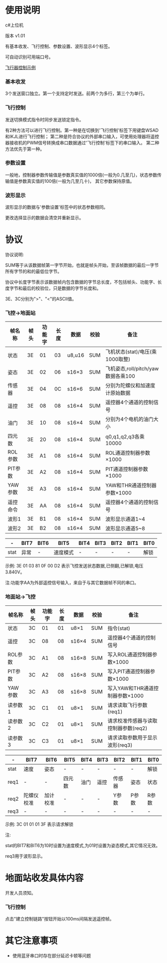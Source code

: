 # 使用说明
c#上位机

版本 v1.01

有基本收发、飞行控制、参数设置、波形显示4个标签。

可自动识别可用端口号。

[飞行器控制示例](https://github.com/xd15zhn/drone)

### 基本收发
3个发送窗口独立。第一个支持定时发送。前两个为多行，第三个为单行。

### 飞行控制
发送切换模式指令时同步发送锁定指令。

有2种方法可以进行飞行控制。第一种是在切换到'飞行控制'标签下用键盘WSAD和IKJL进行飞行控制；
第二种是符合协议的外部串口输入，可使用处理器将遥控器接收机的PWM信号转换成串口数据通过'飞行控制'标签下的串口输入。
第二种方法优先于第一种。

### 参数设置
一般地，控制器参数传输值是参数真实值的1000倍(一般为0.几至几)，状态参数传输值是参数真实值的100倍(一般为几至几十)，
其它参数保持原值。

### 波形显示
波形显示的数据与'参数设置'标签中的状态参数相同。

更改选择显示的数据会清空并重新显示。

# 协议
协议说明:

SUM等于从该数据帧第一字节开始，也就是帧头开始，至该帧数据的最后一字节所有字节的和的最低位字节。

协议中长度字节表示该数据帧内包含数据的字节总长度，不包括帧头、功能字、长度字节和最后的校验位，只是数据的字节长度和。

3E、3C分别为">"、"<"的ASCII值。

### 飞控->地面站

|帧名称  |帧头|功能字|长度|数据  |校验|备注|
|-       |-   |-     |-   |-     |-   |-   |
|状态    |3E  |01    |03  |u8,u16|SUM |飞机状态(stat)/电压(乘1000取整)|
|姿态    |3E  |02    |06  |s16×3 |SUM |飞机姿态,roll/pitch/yaw数据各乘100|
|传感器  |3E  |04    |0C  |s16×6 |SUM |分别为陀螺仪和加速度计原始数据|
|遥控    |3E  |08    |08  |s16×4 |SUM |遥控器4个通道的控制信号|
|油门    |3E  |10    |08  |s16×4 |SUM |分别为4个电机的油门大小|
|四元数  |3E  |20    |08  |s16×4 |SUM |q0,q1,q2,q3各乘10000|
|ROL参数 |3E  |A1    |08  |s16×4 |SUM |ROL通道控制器参数×1000|
|PIT参数 |3E  |A2    |08  |s16×4 |SUM |PIT通道控制器参数×1000|
|YAW参数 |3E  |A3    |08  |s16×4 |SUM |YAW和THR通道控制器参数×1000|
|遥控命令|3E  |AA    |08  |s16×4 |SUM |遥控器4个通道的控制信号|
|波形1   |3E  |B1    |08  |s16×4 |SUM |波形显示通道1~4|
|波形2   |3E  |B2    |08  |s16×4 |SUM |波形显示通道5~8|

|-   |BIT7|BIT6|BIT5    |BIT4|BIT3|BIT2|BIT1|BIT0|
|-   |-   |-   |-       |-   |-   |-   |-   |-   |
|stat|异常|-   |速度模式|-   |-   |-   |-   |解锁|

示例: 3E 01 03 81 0F 00 D2 表示飞控发送状态数据,已侧翻,已解锁,电压3.840V。

注:功能字AA为外部遥控信号输入，来自于与其它数据帧不同的串口。

### 地面站->飞控

|帧名称 |帧头|功能字|长度|数据 |校验|备注|
|-      |-   |-     |-   |-    |-   |-   |
|状态   |3C  |01    |01  |u8×1 |SUM |指令(stat)|
|遥控   |3C  |08    |08  |s16×4|SUM |遥控器4个通道的控制信号|
|ROL参数|3C  |A1    |08  |s16×8|SUM |写入ROL通道控制器参数×1000|
|PIT参数|3C  |A2    |08  |s16×8|SUM |写入PIT通道控制器参数×1000|
|YAW参数|3C  |A3    |08  |s16×8|SUM |写入YAW和THR通道控制器参数×1000|
|读参数1|3C  |C1    |01  |u8×1 |SUM |请求读取飞行参数(req1)|
|读参数2|3C  |C2    |01  |u8×1 |SUM |请求校准传感器与读取控制器参数(req2)|
|读参数3|3C  |C3    |01  |u8×1 |SUM |请求读取参数用于显示波形(req3)|

|-   |BIT7      |BIT6    |BIT5  |BIT4 |BIT3 |BIT2  |BIT1 |BIT0 |
|-   |-         |-       |-     |-    |-    |-     |-    |-    |
|stat|速度      |姿态    |-     |-    |-    |-     |-    |解锁 |
|req1|-         |-       |四元数|油门 |遥控 |传感器|姿态 |状态 |
|req2|陀螺仪校准|加计校准|-     |-    |-    |Y参数 |P参数|R参数|
|req3|-         |-       |-     |-    |-    |-     |-    |-    |

示例: 3C 01 01 01 3F 表示请求解锁

注:

stat的BIT7和BIT6为10时设置为速度模式,为01时设置为姿态模式,其它情况无效。

req3用于波形显示。

# 地面站收发具体内容
开发人员须知。

### 飞行控制



点击"建立控制链路"按钮开始以100ms间隔发送遥控帧。

# 其它注意事项
* 使用蓝牙串口时存在部分延迟卡顿等问题
